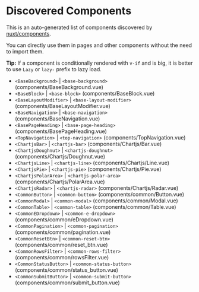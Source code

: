# Discovered Components

This is an auto-generated list of components discovered by [nuxt/components](https://github.com/nuxt/components).

You can directly use them in pages and other components without the need to import them.

**Tip:** If a component is conditionally rendered with `v-if` and is big, it is better to use `Lazy` or `lazy-` prefix to lazy load.

- `<BaseBackground>` | `<base-background>` (components/BaseBackground.vue)
- `<BaseBlock>` | `<base-block>` (components/BaseBlock.vue)
- `<BaseLayoutModifier>` | `<base-layout-modifier>` (components/BaseLayoutModifier.vue)
- `<BaseNavigation>` | `<base-navigation>` (components/BaseNavigation.vue)
- `<BasePageHeading>` | `<base-page-heading>` (components/BasePageHeading.vue)
- `<TopNavigation>` | `<top-navigation>` (components/TopNavigation.vue)
- `<ChartjsBar>` | `<chartjs-bar>` (components/Chartjs/Bar.vue)
- `<ChartjsDoughnut>` | `<chartjs-doughnut>` (components/Chartjs/Doughnut.vue)
- `<ChartjsLine>` | `<chartjs-line>` (components/Chartjs/Line.vue)
- `<ChartjsPie>` | `<chartjs-pie>` (components/Chartjs/Pie.vue)
- `<ChartjsPolarArea>` | `<chartjs-polar-area>` (components/Chartjs/PolarArea.vue)
- `<ChartjsRadar>` | `<chartjs-radar>` (components/Chartjs/Radar.vue)
- `<CommonButton>` | `<common-button>` (components/common/Button.vue)
- `<CommonModal>` | `<common-modal>` (components/common/Modal.vue)
- `<CommonTable>` | `<common-table>` (components/common/Table.vue)
- `<CommonEDropdown>` | `<common-e-dropdown>` (components/common/eDropdown.vue)
- `<CommonPagination>` | `<common-pagination>` (components/common/pagination.vue)
- `<CommonResetBtn>` | `<common-reset-btn>` (components/common/reset_btn.vue)
- `<CommonRowsFilter>` | `<common-rows-filter>` (components/common/rowsFilter.vue)
- `<CommonStatusButton>` | `<common-status-button>` (components/common/status_button.vue)
- `<CommonSubmitButton>` | `<common-submit-button>` (components/common/submit_button.vue)
